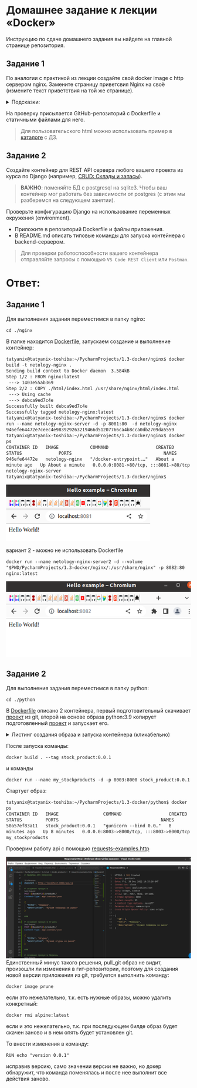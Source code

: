 # Домашнее задание к лекции «Docker»

Инструкцию по сдаче домашнего задания вы найдете на главной странице репозитория. 

## Задание 1

По аналогии с практикой из лекции создайте свой docker image с http сервером nginx. Замените страницу приветсвия Nginx на своё (измените текст приветствия на той же странице).

<details>
<summary>Подсказки:</summary>
В официальном образе nginx стандартный путь к статичным файлам `/usr/share/nginx/html`.  
</details>

На проверку присылается GitHub-репозиторий с Dockerfile и статичными файлами для него.

> Для пользовательского html можно использовать пример в [каталоге](html/) с ДЗ.

## Задание 2

Создайте контейнер для REST API сервера любого вашего проекта из курса по Django (например, [CRUD: Склады и запасы](https://github.com/netology-code/dj-homeworks/tree/drf/3.2-crud/stocks_products)).

> **ВАЖНО**: поменяйте БД с postgresql на sqlite3. Чтобы ваш контейнер мог работать без зависимости от postgres (с этим мы разберемся на следующем занятии).

Проверьте конфигурацию Django на использование переменных окружения (environment).

- Приложите в репозиторий Dockerfile и файлы приложения.
- В README.md описать типовые команды для запуска контейнера c backend-сервером.

> Для проверки работоспособности вашего контейнера отправляйте запросы с помощью `VS Code REST Client` или `Postman`.


# Ответ:

## Задание 1

Для выполнения задания переместимся в папку nginx:
```shell
cd ./nginx
```
В папке находится [Dockerfile](nginx/Dockerfile), запускаем создание и выполнение контейнер:

```shell
tatyanix@tatyanix-toshiba:~/PycharmProjects/1.3-docker/nginx$ docker build -t netology-nginx .
Sending build context to Docker daemon  3.584kB
Step 1/2 : FROM nginx:latest
 ---> 1403e55ab369
Step 2/2 : COPY ./html/index.html /usr/share/nginx/html/index.html
 ---> Using cache
 ---> debca9ed7c4e
Successfully built debca9ed7c4e
Successfully tagged netology-nginx:latest
tatyanix@tatyanix-toshiba:~/PycharmProjects/1.3-docker/nginx$ docker run --name netology-nginx-server -d -p 8081:80  -d netology-nginx
946efe64472e7ceec4e983929263219466d51207766ca4b8cca0db2709da5559
tatyanix@tatyanix-toshiba:~/PycharmProjects/1.3-docker/nginx$ docker ps 
CONTAINER ID   IMAGE            COMMAND                  CREATED              STATUS              PORTS                                   NAMES
946efe64472e   netology-nginx   "/docker-entrypoint.…"   About a minute ago   Up About a minute   0.0.0.0:8081->80/tcp, :::8081->80/tcp   netology-nginx-server
tatyanix@tatyanix-toshiba:~/PycharmProjects/1.3-docker/nginx$ 
```


![img.png](img.png)

 вариант 2 - можно не использовать Dockerfile

```shell
docker run --name netology-nginx-server2 -d --volume "$PWD/PycharmProjects/1.3-docker/nginx/:/usr/share/nginx" -p 8082:80 nginx:latest
```

![img_1.png](img_1.png)


## Задание 2

Для выполнения задания переместимся в папку python:
```shell
cd ./python
```
В [Dockerfile](python/Dockerfile) описано 2 контейнера, первый подготовительный скачивает [проект](https://github.com/kapustina-tatyana/3.2-stock_product_docker) из git, второй на основе образа python:3.9 копирует подготовленный [проект](https://github.com/kapustina-tatyana/3.2-stock_product_docker) и запускает его.
<details>
  <summary>Листинг создания образа и запуска контейнера (кликабельно)</summary></summary>

```shell
tahttps://github.com/kapustina-ttyanix@tatyanix-toshiba:~/PycharmProjects/1.3-docker/python$ docker build . --tag stock_product:0.0.1
Sending build context to Docker daemon  2.048kB
Step 1/13 : FROM alpine as pull_git
 ---> 49176f190c7e
Step 2/13 : RUN apk add git
 ---> Running in e7542ea75b9a
fetch https://dl-cdn.alpinelinux.org/alpine/v3.17/main/x86_64/APKINDEX.tar.gz
fetch https://dl-cdn.alpinelinux.org/alpine/v3.17/community/x86_64/APKINDEX.tar.gz
(1/7) Installing ca-certificates (20220614-r3)
(2/7) Installing brotli-libs (1.0.9-r9)
(3/7) Installing nghttp2-libs (1.51.0-r0)
(4/7) Installing libcurl (7.87.0-r0)
(5/7) Installing libexpat (2.5.0-r0)
(6/7) Installing pcre2 (10.42-r0)
(7/7) Installing git (2.38.2-r0)
Executing busybox-1.35.0-r29.trigger
Executing ca-certificates-20220614-r3.trigger
OK: 16 MiB in 22 packages
Removing intermediate container e7542ea75b9a
 ---> 029b9c2eebe4
Step 3/13 : RUN git clone https://github.com/kapustina-tatyana/3.2-stock_product_docker.git /stock
 ---> Running in c1e213a14852
Cloning into '/stock'...
Removing intermediate container c1e213a14852
 ---> 640639e40950
Step 4/13 : FROM python:3.9
 ---> 68cf04410baf
Step 5/13 : WORKDIR /stock
 ---> Using cache
 ---> e7640ce1fcd0
Step 6/13 : COPY --from=pull_git /stock /stock
 ---> 7fd5094a59ad
Step 7/13 : ENV SECRET_KEY 'django-verysecure-nw^y+m^wmxza1asgk+)!ua2qx9)g+#v=6%76-9i8i(6eqiw94j'
 ---> Running in 6e5c9e7b3329
Removing intermediate container 6e5c9e7b3329
 ---> c32138a4496d
Step 8/13 : ENV DEBUG 1
 ---> Running in 7b53f5caf301
Removing intermediate container 7b53f5caf301
 ---> 408fb25ffa24
Step 9/13 : RUN python -m pip install --upgrade pip
 ---> Running in 9a1a99ce4ab8
Requirement already satisfied: pip in /usr/local/lib/python3.9/site-packages (22.0.4)
Collecting pip
  Downloading pip-22.3.1-py3-none-any.whl (2.1 MB)
     ━━━━━━━━━━━━━━━━━━━━━━━━━━━━━━━━━━━━━━━━ 2.1/2.1 MB 648.4 kB/s eta 0:00:00
Installing collected packages: pip
  Attempting uninstall: pip
    Found existing installation: pip 22.0.4
    Uninstalling pip-22.0.4:
      Successfully uninstalled pip-22.0.4
Successfully installed pip-22.3.1
WARNING: Running pip as the 'root' user can result in broken permissions and conflicting behaviour with the system package manager. It is recommended to use a virtual environment instead: https://pip.pypa.io/warnings/venv
Removing intermediate container 9a1a99ce4ab8
 ---> 1812b3a1a9be
Step 10/13 : RUN ls -lh /stock/
 ---> Running in 9c213c9f6b19
total 24K
-rw-r--r-- 1 root root 3.8K Dec 30 18:40 README.md
drwxr-xr-x 4 root root 4.0K Dec 30 18:40 logistic
-rw-r--r-- 1 root root  671 Dec 30 18:40 manage.py
-rw-r--r-- 1 root root 1.7K Dec 30 18:40 requests-examples.http
-rw-r--r-- 1 root root   66 Dec 30 18:40 requirements.txt
drwxr-xr-x 3 root root 4.0K Dec 30 18:40 stocks_products
Removing intermediate container 9c213c9f6b19
 ---> 1f305d8ec0f5
Step 11/13 : RUN python -m pip install -r requirements.txt
 ---> Running in b18b54975656
Collecting django
  Downloading Django-4.1.4-py3-none-any.whl (8.1 MB)
     ━━━━━━━━━━━━━━━━━━━━━━━━━━━━━━━━━━━━━━━━ 8.1/8.1 MB 1.2 MB/s eta 0:00:00
Collecting djangorestframework
  Downloading djangorestframework-3.14.0-py3-none-any.whl (1.1 MB)
     ━━━━━━━━━━━━━━━━━━━━━━━━━━━━━━━━━━━━━━━━ 1.1/1.1 MB 1.7 MB/s eta 0:00:00
Collecting psycopg2-binary
  Downloading psycopg2_binary-2.9.5-cp39-cp39-manylinux_2_17_x86_64.manylinux2014_x86_64.whl (3.0 MB)
     ━━━━━━━━━━━━━━━━━━━━━━━━━━━━━━━━━━━━━━━━ 3.0/3.0 MB 2.2 MB/s eta 0:00:00
Collecting django-filter
  Downloading django_filter-22.1-py3-none-any.whl (80 kB)
     ━━━━━━━━━━━━━━━━━━━━━━━━━━━━━━━━━━━━━━━━ 80.9/80.9 kB 1.7 MB/s eta 0:00:00
Collecting gunicorn
  Downloading gunicorn-20.1.0-py3-none-any.whl (79 kB)
     ━━━━━━━━━━━━━━━━━━━━━━━━━━━━━━━━━━━━━━━━ 79.5/79.5 kB 1.8 MB/s eta 0:00:00
Collecting asgiref<4,>=3.5.2
  Downloading asgiref-3.6.0-py3-none-any.whl (23 kB)
Collecting sqlparse>=0.2.2
  Downloading sqlparse-0.4.3-py3-none-any.whl (42 kB)
     ━━━━━━━━━━━━━━━━━━━━━━━━━━━━━━━━━━━━━━━━ 42.8/42.8 kB 1.0 MB/s eta 0:00:00
Collecting pytz
  Downloading pytz-2022.7-py2.py3-none-any.whl (499 kB)
     ━━━━━━━━━━━━━━━━━━━━━━━━━━━━━━━━━━━━━━━ 499.4/499.4 kB 2.6 MB/s eta 0:00:00
Requirement already satisfied: setuptools>=3.0 in /usr/local/lib/python3.9/site-packages (from gunicorn->-r requirements.txt (line 5)) (58.1.0)
Installing collected packages: pytz, sqlparse, psycopg2-binary, gunicorn, asgiref, django, djangorestframework, django-filter
Successfully installed asgiref-3.6.0 django-4.1.4 django-filter-22.1 djangorestframework-3.14.0 gunicorn-20.1.0 psycopg2-binary-2.9.5 pytz-2022.7 sqlparse-0.4.3
WARNING: Running pip as the 'root' user can result in broken permissions and conflicting behaviour with the system package manager. It is recommended to use a virtual environment instead: https://pip.pypa.io/warnings/venv
Removing intermediate container b18b54975656
 ---> b4fed028dc29
Step 12/13 : RUN python manage.py migrate
 ---> Running in 80dbc435cb06
Operations to perform:
  Apply all migrations: admin, auth, contenttypes, logistic, sessions
Running migrations:
  Applying contenttypes.0001_initial... OK
  Applying auth.0001_initial... OK
  Applying admin.0001_initial... OK
  Applying admin.0002_logentry_remove_auto_add... OK
  Applying admin.0003_logentry_add_action_flag_choices... OK
  Applying contenttypes.0002_remove_content_type_name... OK
  Applying auth.0002_alter_permission_name_max_length... OK
  Applying auth.0003_alter_user_email_max_length... OK
  Applying auth.0004_alter_user_username_opts... OK
  Applying auth.0005_alter_user_last_login_null... OK
  Applying auth.0006_require_contenttypes_0002... OK
  Applying auth.0007_alter_validators_add_error_messages... OK
  Applying auth.0008_alter_user_username_max_length... OK
  Applying auth.0009_alter_user_last_name_max_length... OK
  Applying auth.0010_alter_group_name_max_length... OK
  Applying auth.0011_update_proxy_permissions... OK
  Applying auth.0012_alter_user_first_name_max_length... OK
  Applying logistic.0001_initial... OK
  Applying sessions.0001_initial... OK
Removing intermediate container 80dbc435cb06
 ---> 701e749eb4fa
Step 13/13 : CMD ["gunicorn", "--bind", "0.0.0.0:8000", "stocks_products.wsgi"]
 ---> Running in d6ed158f36ca
Removing intermediate container d6ed158f36ca
 ---> 8c15deff325d
Successfully built 8c15deff325d
Successfully tagged stock_product:0.0.1
tatyanix@tatyanix-toshiba:~/PycharmProjects/1.3-docker/python$ docker run --name my_stockproducts -d -p 8003:8000 stock_product:0.0.1
50a57ef83a1182061911d1691f5281ca9352bf96cf2a492316768a6b04363210
tatyanix@tatyanix-toshiba:~/PycharmProjects/1.3-docker/python$ docker ps
CONTAINER ID   IMAGE                 COMMAND                  CREATED         STATUS         PORTS                                       NAMES
50a57ef83a11   stock_product:0.0.1   "gunicorn --bind 0.0…"   6 seconds ago   Up 4 seconds   0.0.0.0:8003->8000/tcp, :::8003->8000/tcp   my_stockproducts
```
</details>

После запуска команды:

```shell
docker build . --tag stock_product:0.0.1
```
и команды

```shell
docker run --name my_stockproducts -d -p 8003:8000 stock_product:0.0.1
```
Стартует образ:

```shell
tatyanix@tatyanix-toshiba:~/PycharmProjects/1.3-docker/python$ docker ps
CONTAINER ID   IMAGE                 COMMAND                  CREATED         STATUS         PORTS                                       NAMES
50a57ef83a11   stock_product:0.0.1   "gunicorn --bind 0.0…"   8 minutes ago   Up 8 minutes   0.0.0.0:8003->8000/tcp, :::8003->8000/tcp   my_stockproducts
```

Проверим работу api с помощью [requests-examples.http](https://github.com/kapustina-tatyana/3.2-stock_product_docker/blob/main/requests-examples.http)

![img_2.png](img_2.png)
Единственный минус такого решения, pull_git образ не видит, произошли ли изменения в гит-репозитории, поэтому для создания новой версии приложения из git, требуется выполнить команду:

```shell
docker image prune
```
если это нежелательно, т.к. есть нужные образы, можно удалить конкретный:
```shell
docker rmi alpine:latest
```

если и это нежелательно, т.к. при последующем билде образ будет скачен заново и в нем опять будет установлен git.

То внести изменения в команду:

```shell
RUN echo "version 0.0.1"
```
исправив версию, само значении версии не важно, но докер обнаружит, что команда поменялась и после нее выполнит все действия заново.
